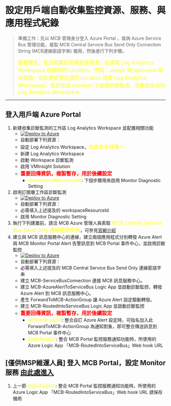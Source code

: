 # 設定用戶端自動收集監控資源、服務、與應用程式紀錄

> 準備工作：先以 MCB 管理身分登入 Azure Portal ，查詢 Azure Service Bus 管理功能，複製 MCB Central Service Bus Send Only Connection String (MCB連線密語字串) 備用，然後進行下列步驟。</p>
> <font color=yellow size=3>重要觀念，監控收集的服務或是資源，必須與 Log Analytics Workspace 在相同的 Location，例如：useast 與 japaneast 都有服務，在此處就需在個別 Location 建置 Log Analytics Workspace，各自在該 Location 下啟用診斷監測，收集到各自的 Log Analytics Workspace </font>
---
## 登入用戶端 Azure Portal
1. 新建收集診斷監測的工作區 Log Analytics Workspace 並配置相關功能 
   * [![Deploy to Azure](https://docs.microsoft.com/en-us/azure/templates/media/deploy-to-azure.svg)](https://portal.azure.com/#create/Microsoft.Template/uri/https%3A%2F%2Fraw.githubusercontent.com%2Fmcloud-support%2Farm%2Fmain%2Fworkspace%2FM-100-CreateWorkspace.json)
   * 自動部署下列資源：
   * 設定 Log Analytics Workspace，<font color=yellow size=3>此值為全域唯一</font>
   * 新建 Log Analytics Workspace
   * 啟動 Workspace 診斷監測
   * 啟用 VMInsight Solution 
   * <font color=red size=3><b>重要回傳資訊，複製暫存，用於後續設定</b></font>
     * <font color=yellow size=3>workspaceResourceId</font>: 下個步驟用來啟用 Monitor Diagnostic Setting
2. 啟用訂閱層工作區診斷監測
   * [![Deploy to Azure](https://docs.microsoft.com/en-us/azure/templates/media/deploy-to-azure.svg)](https://portal.azure.com/#create/Microsoft.Template/uri/https%3A%2F%2Fraw.githubusercontent.com%2Fmcloud-support%2Farm%2Fmain%2Fworkspace%2FM-101-EnableDiagnosticSetting.json)
   * 自動部署下列資源：
   * 必需填入上述提及的 workspaceResourceId
   * 啟用 Monitor Diagnostic Setting
3. 執行下列建置前，請洽 MCB Azure 管理人員索取<font color=yellow size=3> MCB Central Service Bus Send Only 連線密語字串</font>，可參見[官網介紹](https://docs.microsoft.com/en-us/azure/service-bus-messaging/service-bus-quickstart-portal)
4. 建立與 MCB 訊息服務中心的連線，建立兩個應用程式分別轉發 Azure Alert 與 MCB Monitor Portal Alert 告警訊息到 MCB Portal 事件中心，並啟用診斷監控
   * [![Deploy to Azure](https://docs.microsoft.com/en-us/azure/templates/media/deploy-to-azure.svg)](https://portal.azure.com/#create/Microsoft.Template/uri/https%3A%2F%2Fraw.githubusercontent.com%2Fmcloud-support%2Farm%2Fmain%2Flogicapp%2FM-200-ForwardingAlertsSet.json)
   * 自動部署下列資源：
   * 必需填入上述提及的 MCB Central Service Bus Send Only 連線密語字串
   * 建立 MCB-ServiceBusConnection 連接 MCB 訊息服務中心。
   * 建立 MCB-AzureAlertToServiceBus Logic App 並啟動診斷監控，轉發 Azure Alert 到 MCB 訊息服務中心。
   * 產生 ForwardToMCB-ActionGroup 讓 Azure Alert 設定驅動轉發。
   * 建立 MCB-RoutedIntoServiceBus Logic App 並啟動診斷監控
   * <font color=red size=3><b>重要回傳資訊，複製暫存，用於後續設定</b></font>
     * <font color=yellow size=3>actionGroupId</font>: 整合自訂 Azure Alert 設定時，可指名加入此 ForwardToMCB-ActionGroup 為通知對象，即可整合傳送訊息到 MCB Portal 事件中心
     * <font color=yellow size=3>logicAppUrl</font>: 整合 MCB Portal 監控服務通知功能時，所使用的 Azure Logic App 「MCB-RoutedIntoServiceBus」Web hook URL

## [僅供MSP維運人員] 登入 MCB Portal，設定 Monitor 服務 [由此處進入](https://github.com/mcloud-support/arm/tree/main/workspace/SETUP.md) 
1. 上一節 <font color=yellow size=3>logicAppUrl</font>: 整合 MCB Portal 監控服務通知功能時，所使用的 Azure Logic App 「MCB-RoutedIntoServiceBus」Web hook URL 請保存備用
